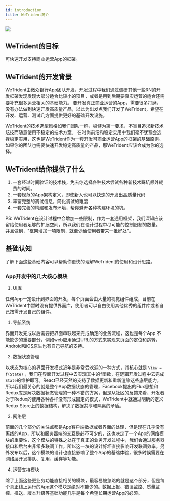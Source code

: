 ```yaml
---
id: introduction
title: WeTrident简介
---
```

[![](https://img.shields.io/badge/node-%3E%3D8.3.0-brightgreen.svg)](https://nodejs.org/en/)

## WeTrident的目标
可快速开发支持商业运营App的框架。

## WeTrident的开发背景
WeTrident由微众银行App团队开发，开发过程中我们通过调研其他一些RN的开发框架发现发现大部分适合比较小的项目，或者是用到后期要真实运营的适合还需要补充很多运营相关的基础能力。
要开发真正商业运营的App，需要很多打磨，没有办法做到快速开发高质量产品，以此为出发点我们开发了WeTrident，希望在开发、运营、测试几方面提供更好的基础开发设施。

WeTrident的技术选型风格如我们团队一样，稳健为第一要求，不盲目追求新技术炫技而随意使用不稳定的技术方案。
在时尚前沿和稳定实用中我们毫不犹豫会选择稳定实用，这也是WeTrident作为一套开发可商业运营App的框架的基础原则。
如果你的团队也需要快速开发稳定高质量的产品，那WeTrident应该会成为你的选择。

## WeTrident给你提供了什么
1. 一套经过时间验证的技术栈，免去你选择各种技术尝试各种新技术踩坑额外耗费的时间。
2. 一套规范的App架构定义，即使新人也可以快速的开发出高质量代码
3. 丰富完整的调试信息，简化调试的难度
4. 一套完善的构建和发布环境，帮你避开各种构建环境的坑。

PS: WeTrident在设计过程中会增加一些限制，作为一套通用框架，我们深知应该留给使用者足够的扩展空间，所以我们在设计过程中尽可能的控制限制的数量。
并且做到，"框架增加一项限制，就至少给使用者带来一批好处"。


## 基础认知
了解下面这些基础内容可以帮助你更快的理解WeTrident的使用和设计思路。
### App开发中的几大核心模块
1. UI库

任何App一定设计到界面的开发，每个页面会由大量的视觉组件组成，目前在WeTrident中暂时没有提供界面库，使用者可以自由使用其他优秀的组件库或者自己按需开发自己的组件。

1. 导航系统

界面开发完成以后需要把界面串联起来完成确定的业务流程，这也是每个App 不能缺少的重要部分，例如web应用通过URL的方式来实现来页面的定位和跳转，
Android和iOS原生也有自己导航的支持。

2. 数据状态管理

以状态为核心的界面开发模式近年是非常受欢迎的一种方式，其核心就是 `View = f(State)` ，我们在界面开发过程中去实现其中的`f`函数，在逻辑开发过程中去完成 `State`的维护即可。React已经天然的支持了数据更新和重新渲染这些底层能力。所以我们最关心的就是整个App数据状态的管理，Facebook提出的Flux思想和Redux库是解决数据状态管理的一种不错的方案，但是从社区的反馈来看，开发者对于Redux的使用各种各样没有形成固定的模式，WeTrident中就通过明确的定义Redux Store上的数据结构，解决了数据共享和隔离的矛盾。

3. 网络层

前面的几个部分的关注点都是App客户端数据或者界面的处理，但是现在几乎没有离线的App，所以和服务器端的交互是必不可少的，这也决定了一个App的网络模块的重要性，这个模块的特殊之处在于真正的业务开发过程中，我们会通过服务器接口和后台由非常多联调工作，所以这一块的设计好坏直接影响开发联调效率。另外发布以后，这个模块的设计也直接影响了整个App的基础体验，很多时候需要在网络层开发排队、复用、缓存等功能。

4. 运营支持模块

除了上面这些更业务功能直接相关的模块，最容易被忽略的就是这个部分，但是每个真正线上运行的App这个模块是绝对不能少的。数据上报、错误监控、质量监控、推送、版本升级等基础功能几乎是每个希望长期运营App的必须。
